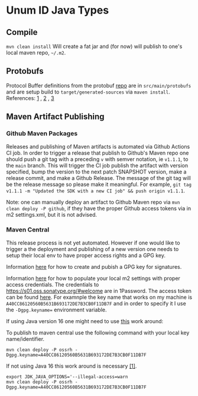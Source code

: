 # Unum ID Java Types

## Compile

`mvn clean install`
Will create a fat jar and (for now) will publish to one's local maven repo, `~/.m2`.

## Protobufs

Protocol Buffer definitions from the protobuf [repo](https://github.com/UnumID/protobufs) are in `src/main/protobufs`
and are setup build to `target/generated-sources` via `maven install`.
References: [1](https://medium.com/@knoldus/compile-protocol-buffers-using-maven-d6f1795a3257)
, [2](https://developers.google.com/protocol-buffers/docs/reference/java-generated)
, [3](https://developers.google.com/protocol-buffers/docs/javatutorial)

## Maven Artifact Publishing

### Github Maven Packages

Releases and publishing of Maven artifacts is automated via Github Actions CI job. In order to trigger a release that
publish to Github's Maven repo one should push a git tag with a preceding `v` with semver notation, ie `v1.1.1`, to
the `main` branch. This will trigger the CI job publish the artifact with version specified, bump the version to the
next patch SNAPSHOT version, make a release commit, and make a Github Release. The message of the git tag will be the
release message so please make it meaningful. For
example, `git tag v1.1.1 -m "Updated the SDK with a new CI job" && push origin v1.1.1`.

Note: one can manually deploy an artifact to Github Maven repo via `mvn clean deploy -P github`, if they have the proper
Github access tokens via in m2 settings.xml, but it is not advised.

### Maven Central

This release process is not yet automated. However if one would like to trigger a the deployment and publishing of a new
version one needs to setup their local env to have proper access rights and a GPG key.

Information [here](https://central.sonatype.org/publish/requirements/gpg/) for how to create and pubish a GPG key for
signatures.

Information [here](https://www.youtube.com/watch?v=b5D2EBjLp40) for how to populate your local m2 settings with proper
access credentials. The credentials to https://s01.oss.sonatype.org/#welcome are in 1Password. The access token can be
found [here](https://s01.oss.sonatype.org/#profile;User%20Token). For examnple the key name that works on my machine
is `A40CC86120560B5631B693172DE7B3CB0F11DB7F` and in order to specify it I use the `-Dgpg.keyname=` environment
variable.

If using Java version 16 one might need to use [this](https://issues.sonatype.org/browse/NEXUS-27902) work around:

To publish to maven central use the following command with your local key name/identifier.

```
mvn clean deploy -P ossrh -Dgpg.keyname=A40CC86120560B5631B693172DE7B3CB0F11DB7F
```

If not using Java 16 this work around is necessary [[1]](https://issues.sonatype.org/browse/NEXUS-27902).

```
export JDK_JAVA_OPTIONS='--illegal-access=warn
mvn clean deploy -P ossrh -Dgpg.keyname=A40CC86120560B5631B693172DE7B3CB0F11DB7F
```

